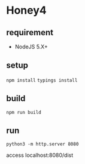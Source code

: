 # Honey4

## requirement

- NodeJS 5.X+

## setup

`npm install`
`typings install`

## build

`npm run build`

## run

`python3 -m http.server 8080`

access localhost:8080/dist
